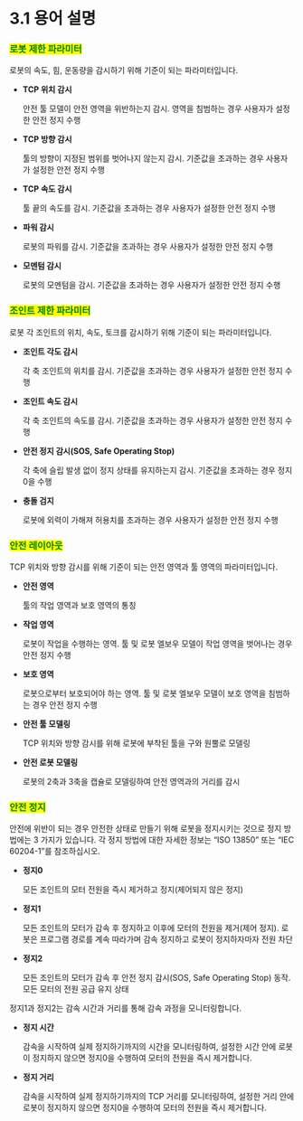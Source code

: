 ﻿# 3.1 용어 설명

### <mark style="color:green;">로봇 제한 파라미터</mark>&#xD;

로봇의 속도, 힘, 운동량을 감시하기 위해 기준이 되는 파라미터입니다.

*   **TCP 위치 감시**

    안전 툴 모델이 안전 영역을 위반하는지 감시. 영역을 침범하는 경우 사용자가 설정한 안전 정지 수행
    
*   **TCP 방향 감시**

    툴의 방향이 지정된 범위를 벗어나지 않는지 감시. 기준값을 초과하는 경우 사용자가 설정한 안전 정지 수행
    
*   **TCP 속도 감시**

    툴 끝의 속도를 감시. 기준값을 초과하는 경우 사용자가 설정한 안전 정지 수행
    
*   **파워 감시**

    로봇의 파워를 감시. 기준값을 초과하는 경우 사용자가 설정한 안전 정지 수행
    
*   **모멘텀 감시**

    로봇의 모멘텀을 감시. 기준값을 초과하는 경우 사용자가 설정한 안전 정지 수행

    


### <mark style="color:green;">조인트 제한 파라미터</mark>&#xD;

로봇 각 조인트의 위치, 속도, 토크를 감시하기 위해 기준이 되는 파라미터입니다.

*   **조인트 각도 감시**

    각 축 조인트의 위치를 감시. 기준값을 초과하는 경우 사용자가 설정한 안전 정지 수행
*   **조인트 속도 감시**

    각 축 조인트의 속도를 감시. 기준값을 초과하는 경우 사용자가 설정한 안전 정지 수행
*   **안전 정지 감시(SOS, Safe Operating Stop)**

    각 축에 슬립 발생 없이 정지 상태를 유지하는지 감시. 기준값을 초과하는 경우 정지0을 수행
*   **충돌 검지**

    로봇에 외력이 가해져 허용치를 초과하는 경우 사용자가 설정한 안전 정지 수행


### <mark style="color:green;">안전 레이아웃</mark>&#xD;

TCP 위치와 방향 감시를 위해 기준이 되는 안전 영역과 툴 영역의 파라미터입니다.

*   **안전 영역**

    툴의 작업 영역과 보호 영역의 통칭
*   **작업 영역**

    로봇이 작업을 수행하는 영역. 툴 및 로봇 엘보우 모델이 작업 영역을 벗어나는 경우 안전 정지 수행
*   **보호 영역**

    로봇으로부터 보호되어야 하는 영역. 툴 및 로봇 엘보우 모델이 보호 영역을 침범하는 경우 안전 정지 수행
*   **안전 툴 모델링**

    TCP 위치와 방향 감시를 위해 로봇에 부착된 툴을 구와 원뿔로 모델링
*   **안전 로봇 모델링**

    로봇의 2축과 3축을 캡슐로 모델링하여 안전 영역과의 거리를 감시



### <mark style="color:green;">안전 정지</mark>&#xD;

안전에 위반이 되는 경우 안전한 상태로 만들기 위해 로봇을 정지시키는 것으로 정지 방법에는 3 가지가 있습니다. 각 정지 방법에 대한 자세한 정보는 “ISO 13850” 또는 “IEC 60204-1”를 참조하십시오.

*   **정지0**

    모든 조인트의 모터 전원을 즉시 제거하고 정지(제어되지 않은 정지)
*   **정지1**

    모든 조인트의 모터가 감속 후 정지하고 이후에 모터의 전원을 제거(제어 정지). 로봇은 프로그램 경로를 계속 따라가며 감속 정지하고 로봇이 정지하자마자 전원 차단
*   **정지2**

    모든 조인트의 모터가 감속 후 안전 정지 감시(SOS, Safe Operating Stop) 동작. 모든 모터의 전원 공급 유지 상태


정지1과 정지2는 감속 시간과 거리를 통해 감속 과정을 모니터링합니다. 

*   **정지 시간**

    감속을 시작하여 실제 정지하기까지의 시간을 모니터링하여, 설정한 시간 안에 로봇이 정지하지 않으면 정지0을 수행하여 모터의 전원을 즉시 제거합니다.
*   **정지 거리**

    감속을 시작하여 실제 정지하기까지의 TCP 거리를 모니터링하여, 설정한 거리 안에 로봇이 정지하지 않으면 정지0을 수행하여 모터의 전원을 즉시 제거합니다.
